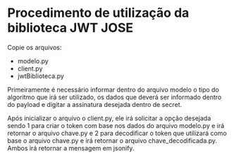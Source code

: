 # Procedimento de utilização da biblioteca JWT JOSE

Copie os arquivos:
  - modelo.py
  - client.py
  - jwtBiblioteca.py

Primeiramente é necessário informar dentro do arquivo modelo o tipo do algoritmo que irá ser utilizado, os dados que deverá ser informado dentro do payload e digitar a assinatura desejada dentro de secret.

Após inicializar o arquivo o client.py, ele irá solicitar a opção desejada sendo 1 para criar o token com base nos dados do arquivo modelo.py e irá retornar o arquivo chave.py e 2 para decodificar o token que utilizará como base o arquivo chave.py e irá retornar o arquivo chave_decodificada.py. Ambos irá retornar a mensagem em jsonify.
